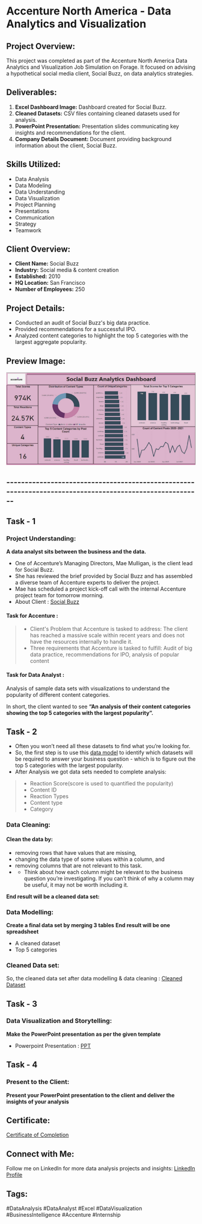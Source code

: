 # Accenture North America - Data Analytics and Visualization

## Project Overview:
This project was completed as part of the Accenture North America Data Analytics and Visualization Job Simulation on Forage. It focused on advising a hypothetical social media client, Social Buzz, on data analytics strategies.

## Deliverables:
1. **Excel Dashboard Image:** Dashboard created for Social Buzz.
2. **Cleaned Datasets:** CSV files containing cleaned datasets used for analysis.
3. **PowerPoint Presentation:** Presentation slides communicating key insights and recommendations for the client.
4. **Company Details Document:** Document providing background information about the client, Social Buzz.

## Skills Utilized:
- Data Analysis
- Data Modeling
- Data Understanding
- Data Visualization
- Project Planning
- Presentations
- Communication
- Strategy
- Teamwork

## Client Overview:
- **Client Name:** Social Buzz
- **Industry:** Social media & content creation
- **Established:** 2010
- **HQ Location:** San Francisco
- **Number of Employees:** 250

## Project Details:
- Conducted an audit of Social Buzz's big data practice.
- Provided recommendations for a successful IPO.
- Analyzed content categories to highlight the top 5 categories with the largest aggregate popularity.

## Preview Image:
![Dashboard Preview](https://github.com/Smit1963/Accenture-Data-Analytics-Visualization-Virtual-Internship/blob/main/Dashboard-%20Social%20Buzz.jpg)


## --------------------------------------------------------------------------------------------------------

## Task - 1
### Project Understanding:
**A data analyst sits between the business and the data.**

 - One of Accenture’s Managing Directors, Mae Mulligan, is the client lead for Social Buzz.
 - She has reviewed the brief provided by Social Buzz and has assembled a diverse team of Accenture experts to deliver the project.
 - Mae has scheduled a project kick-off call with the internal Accenture project team for tomorrow morning.
 - About Client : [Social Buzz](https://github.com/Smit1963/Accenture-Data-Analytics-Visualization-Virtual-Internship/blob/main/Data_Analytics%20Client%20Brief.pdf)

#### Task for Accenture : 

 >- Client's Problem that Accenture is tasked to address: The client has reached a massive scale within recent years and does not have the resources internally to handle it.
 >- Three requirements that Accenture is tasked to fulfill: Audit of big data practice, recommendations for IPO, analysis of popular content
 
 #### Task for Data Analyst :
Analysis of sample data sets with visualizations to understand the popularity of different content categories.

In short, the client wanted to see **“An analysis of their content categories showing the top 5 categories with the largest popularity”.** 

## Task - 2
 - Often you won’t need all these datasets to find what you’re looking for.
 - So, the first step is to use this [data model](#) to identify which datasets will be required to answer your business question - which is to figure out the top 5 categories with the largest popularity.
 - After Analysis we got data sets needed to complete analysis:
 >- Reaction Score(score is used to quantified the popularity)
 >- Content ID
 >- Reaction Types
 >- Content type
 >- Category
 
### Data Cleaning:
#### Clean the data by:
 - removing rows that have values that are missing,
 - changing the data type of some values within a column, and
 - removing columns that are not relevant to this task.
 - - Think about how each column might be relevant to the business question you’re investigating. If you can’t think of why a column may be useful, it may not be worth including it.

**End result will be a cleaned data set:**

### Data Modelling:

**Create a final data set by merging 3 tables**
**End result will be one spreadsheet**
 - A cleaned dataset
 - Top 5 categories
 
 ### Cleaned Data set:
 So, the cleaned data set after data modelling & data cleaning : [Cleaned Dataset](https://github.com/Smit1963/Accenture-Data-Analytics-Visualization-Virtual-Internship/blob/main/Task%203_Final%20Content%20Data%20set.csv)
 
 ## Task - 3
 ### Data Visualization and Storytelling:
 **Make the PowerPoint presentation as per the given template**
 
 - Powerpoint Presentation : [PPT](https://github.com/minhaj-313/-Accenture-Data-Analytics-Visualization-Virtual-Internship/blob/main/Accenture%20Internship%20PowerPoint%20presentation%20-%20Task%203%20By%20Minhaj.pptx)
 
 ## Task - 4
 ### Present to the Client:
 **Present your PowerPoint presentation to the client and deliver the insights of your analysis** 

 ## Certificate:
[Certificate of Completion](https://forage-uploads-prod.s3.amazonaws.com/completion-certificates/Accenture%20North%20America/hzmoNKtzvAzXsEqx8_Accenture%20North%20America_XdahpLhAfdhiNn7Td_1725181796297_completion_certificate.pdf)

 ## Connect with Me:
Follow me on LinkedIn for more data analysis projects and insights: [LinkedIn Profile](https://www.linkedin.com/in/smit-patel-10941a2b7/)

## Tags:
#DataAnalysis #DataAnalyst #Excel #DataVisualization #BusinessIntelligence #Accenture #Internship

